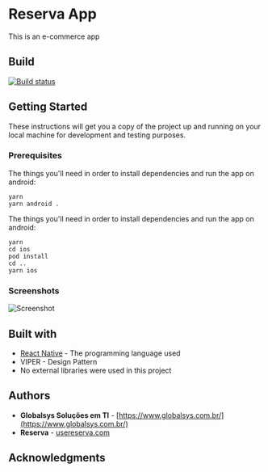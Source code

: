 # Reserva App

This is an e-commerce app

## Build
[![Build status](https://app.bitrise.io/app/bc63764c79f91298.svg?token=e4-7SFrhAAp5CMevaQp30Q)](https://app.bitrise.io/)

## Getting Started

These instructions will get you a copy of the project up and running on your local machine for development and testing purposes.

### Prerequisites

The things you'll need in order to install dependencies and run the app on android:


```shell
yarn
yarn android .
```

The things you'll need in order to install dependencies and run the app on android:

```shell
yarn
cd ios
pod install
cd ..
yarn ios
```

### Screenshots

![Screenshot](https://play-lh.googleusercontent.com/Ma1OmGcoMBAjTuV6FHcM5TZ4tK3bfdvjD_ICJs5zM5YDwu8ROiKd--FhXvTljbi6HQ=w1280-h976-rw)

## Built with

* [React Native](https://reactnative.dev/) - The programming language used
* VIPER - Design Pattern
* No external libraries were used in this project

## Authors

* **Globalsys Soluções em TI** - [https://www.globalsys.com.br/](https://www.globalsys.com.br/)
* **Reserva** - [usereserva.com](usereserva.com)

## Acknowledgments

